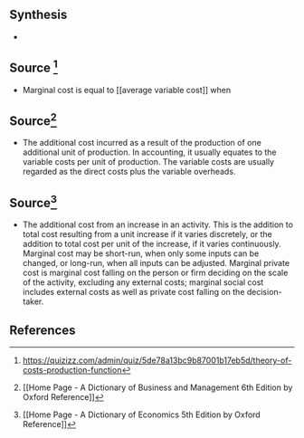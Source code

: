 ## Synthesis
- 
## Source [^1]
- Marginal cost is equal to [[average variable cost]] when
## Source[^2]
- The additional cost incurred as a result of the production of one additional unit of production. In accounting, it usually equates to the variable costs per unit of production. The variable costs are usually regarded as the direct costs plus the variable overheads.
## Source[^3]
- The additional cost from an increase in an activity. This is the addition to total cost resulting from a unit increase if it varies discretely, or the addition to total cost per unit of the increase, if it varies continuously. Marginal cost may be short-run, when only some inputs can be changed, or long-run, when all inputs can be adjusted. Marginal private cost is marginal cost falling on the person or firm deciding on the scale of the activity, excluding any external costs; marginal social cost includes external costs as well as private cost falling on the decision-taker.
## References

[^1]: https://quizizz.com/admin/quiz/5de78a13bc9b87001b17eb5d/theory-of-costs-production-function
[^2]: [[Home Page - A Dictionary of Business and Management 6th Edition by Oxford Reference]]
[^3]: [[Home Page - A Dictionary of Economics 5th Edition by Oxford Reference]]